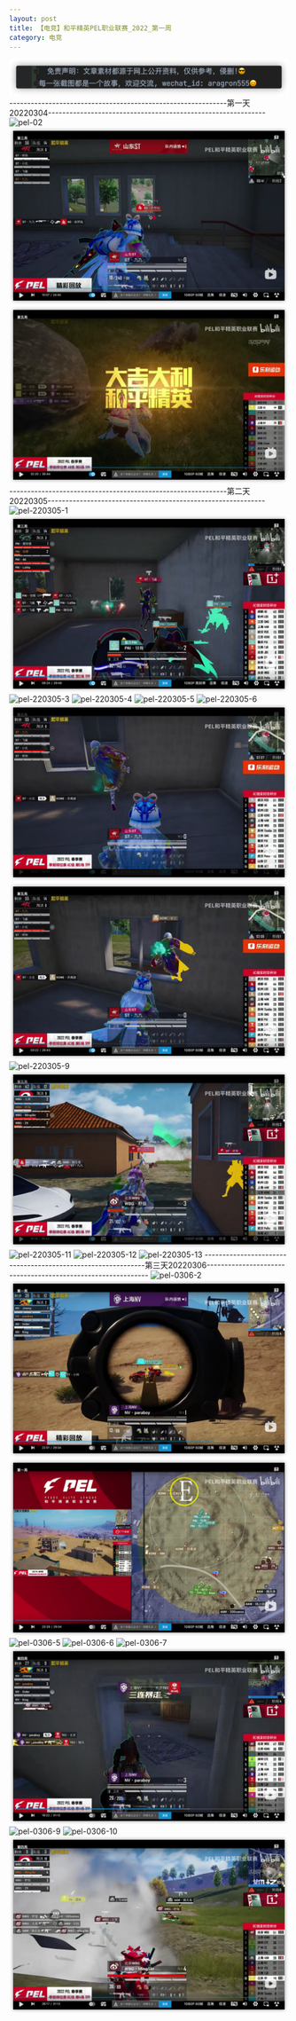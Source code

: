 ```yaml
---
layout: post
title: 【电竞】和平精英PEL职业联赛_2022_第一周
category: 电竞
---
```

![story_new_final](https://raw.githubusercontent.com/Aragronsam/blog-pic/main/story_new_final.png)
-------------------------------------------------------------第一天20220304-------------------------------------------------------------
![pel-02](https://raw.githubusercontent.com/Aragronsam/blog-pic/main/pel-2.jpg)
![pel-03](https://raw.githubusercontent.com/Aragronsam/blog-pic/main/pel-3.jpg)
![pel-01](https://raw.githubusercontent.com/Aragronsam/blog-pic/main/pel-1.jpg)
-------------------------------------------------------------第二天20220305-------------------------------------------------------------
![pel-220305-1](https://raw.githubusercontent.com/Aragronsam/blog-pic/main/pel-220305-1.png)
![pel-220305-2](https://raw.githubusercontent.com/Aragronsam/blog-pic/main/pel-220305-2.png)
![pel-220305-3](https://raw.githubusercontent.com/Aragronsam/blog-pic/main/pel-220305-3.png)
![pel-220305-4](https://raw.githubusercontent.com/Aragronsam/blog-pic/main/pel-220305-4.png)
![pel-220305-5](https://raw.githubusercontent.com/Aragronsam/blog-pic/main/pel-220305-5.png)
![pel-220305-6](https://raw.githubusercontent.com/Aragronsam/blog-pic/main/pel-220305-6.png)
![pel-220305-7](https://raw.githubusercontent.com/Aragronsam/blog-pic/main/pel-220305-7.png)
![pel-220305-8](https://raw.githubusercontent.com/Aragronsam/blog-pic/main/pel-220305-8.png)
![pel-220305-9](https://raw.githubusercontent.com/Aragronsam/blog-pic/main/pel-220305-9.png)
![pel-220305-10](https://raw.githubusercontent.com/Aragronsam/blog-pic/main/pel-220305-10.png)
![pel-220305-11](https://raw.githubusercontent.com/Aragronsam/blog-pic/main/pel-220305-11.png)
![pel-220305-12](https://raw.githubusercontent.com/Aragronsam/blog-pic/main/pel-220305-12.png)
![pel-220305-13](https://raw.githubusercontent.com/Aragronsam/blog-pic/main/pel-220305-13.png)
-------------------------------------------------------------第三天20220306-------------------------------------------------------------
![pel-0306-2](https://raw.githubusercontent.com/Aragronsam/blog-pic/main/pel-0306-2.png)
![pel-0306-3](https://raw.githubusercontent.com/Aragronsam/blog-pic/main/pel-0306-3.png)
![pel-0306-4](https://raw.githubusercontent.com/Aragronsam/blog-pic/main/pel-0306-4.png)
![pel-0306-5](https://raw.githubusercontent.com/Aragronsam/blog-pic/main/pel-0306-5.png)
![pel-0306-6](https://raw.githubusercontent.com/Aragronsam/blog-pic/main/pel-0306-6.png)
![pel-0306-7](https://raw.githubusercontent.com/Aragronsam/blog-pic/main/pel-0306-7.png)
![pel-0306-8](https://raw.githubusercontent.com/Aragronsam/blog-pic/main/pel-0306-8.png)
![pel-0306-9](https://raw.githubusercontent.com/Aragronsam/blog-pic/main/pel-0306-9.png)
![pel-0306-10](https://raw.githubusercontent.com/Aragronsam/blog-pic/main/pel-0306-10.png)
![pel-0306-11](https://raw.githubusercontent.com/Aragronsam/blog-pic/main/pel-0306-11.png)










  




